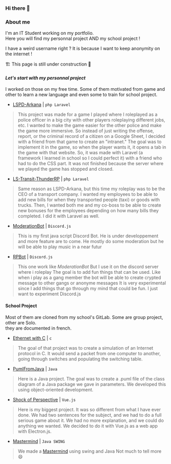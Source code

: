 ### Hi there 👋

### About me
I'm an IT Student working on my portfolio.<br>
Here you will find my personnal project AND my school project !

I have a weird username right ? It is because I want to keep anonymity on the internet !

🏗️ This page is still under construction 🚧

#### *Let's start with my personnal project*
I worked on those on my free time. Some of them motivated from game and other to learn a new language and even some to train for school project.

- [LSPD-Arkana](https://github.com/Goceane149/LSPD-Arkana) | ``php Laravel``
> This project was made for a game I played where I roleplayed as a police officer in a big city with other players roleplaying different jobs, etc.
> I wanted to make the game easier for the other police and make the game more immersive. So instead of just writing the offense, report, or the criminal record of a citizen on a Google Sheet,
> I decided with a friend from that game to create an "intranet." The goal was to implement it in the game, so when the player wants it, it opens a tab in the game with that website.
> So, it was made with Laravel (a framework I learned in school so I could perfect it) with a friend who had to do the CSS part.
> It was not finished because the server where we played the game has stopped and closed.

- [LS-Transit-ThunderRP](https://github.com/D3B1RUM4N/LS-Transit-ThunderRP) | ``php Laravel``
> Same reason as LSPD-Arkana, but this time my roleplay was to be the CEO of a transport company.
> I wanted my employees to be able to add new bills for when they transported people (taxi) or goods with trucks.
> Then, I wanted both me and my co-boss to be able to create new bonuses for the employees depending on how many bills they completed.
> I did it with Laravel as well.

- [ModerationBot](https://github.com/D3B1RUM4N/ModerationBot) | ``Discord.js``
> This is my first java script Discord Bot.
> He is under developpement and more feature are to come.
> He mostly do some moderation but he will be able to play music in a near futur

- [RPBot](https://github.com/D3B1RUM4N/ShadowForce) | ``Discord.js``
> This one work like *ModerationBot* But I use it on the discord server where i roleplay
> The goal is to add fun things that can be used. Like when i play as a gang member the bot will be able to create crypted message to other gangs or anonyme messages
> It is very experimental since I add things that go through my mind that could be fun. I just want to experiment Discord.js


#### School Project
Most of them are cloned from my school's GitLab. Some are group project, other are Solo.<br>
they are documented in french.

- [Ethernet with C](https://github.com/D3B1RUM4N/ShadowForce) | ``c``
> The goal of that project was to create a simulation of an Internet protocol in C.
> It would send a packet from one computer to another, going through switches and populating the switching table.

- [PumlFromJava](https://github.com/D3B1RUM4N/PumlFromJava) | ``Java``
> Here is a Java project. The goal was to create a .puml file of the class diagram of a Java package we gave in parameters.
> We developed this using object-oriented development.

- [Shock of Perspective](https://github.com/D3B1RUM4N/Shock-of-Perspectives) | ``Vue.js``
> Here is my biggest project. It was so different from what I have ever done.
> We had two sentences for the subject, and we had to do a full serious game about it.
> We had no more explanation, and we could do anything we wanted.
> We decided to do it with Vue.js as a web app with Electron.js.

- [Mastermind](https://github.com/D3B1RUM4N/Mastermind) | ``Java SWING``
> We made a [Mastermind](https://fr.wikipedia.org/wiki/Mastermind) using swing and Java
> Not much to tell more 😄

<!--
**D3B1RUM4N/D3B1RUM4N** is a ✨ _special_ ✨ repository because its `README.md` (this file) appears on your GitHub profile.

Here are some ideas to get you started:

- 🔭 I’m currently working on ...
- 🌱 I’m currently learning ...
- 👯 I’m looking to collaborate on ...
- 🤔 I’m looking for help with ...
- 💬 Ask me about ...
- 📫 How to reach me: ...
- 😄 Pronouns: ...
- ⚡ Fun fact: ...
-->
